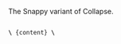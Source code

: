 The Snappy variant of Collapse.

<code>
<b>\<CollapseSnappy visible={...}></b> {content} <b>\</CollapseSnappy></b>
</code>
